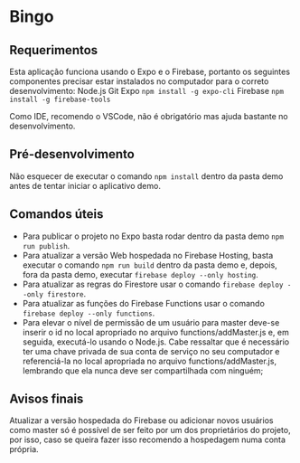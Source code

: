 # Bingo
## Requerimentos
Esta aplicação funciona usando o Expo e o Firebase, portanto os seguintes componentes precisar estar instalados no computador para o correto desenvolvimento:
Node.js
Git
Expo `npm install -g expo-cli`
Firebase `npm install -g firebase-tools`

Como IDE, recomendo o VSCode, não é obrigatório mas ajuda bastante no desenvolvimento.

## Pré-desenvolvimento
Não esquecer de executar o comando `npm install` dentro da pasta demo antes de tentar iniciar o aplicativo demo.

## Comandos úteis
* Para publicar o projeto no Expo basta rodar dentro da pasta demo `npm run publish`.
* Para atualizar a versão Web hospedada no Firebase Hosting, basta executar o comando `npm run build` dentro da pasta demo e, depois, fora da pasta demo, executar `firebase deploy --only hosting`.
* Para atualizar as regras do Firestore usar o comando `firebase deploy --only firestore`.
* Para atualizar as funções do Firebase Functions usar o comando `firebase deploy --only functions`.
* Para elevar o nível de permissão de um usuário para master deve-se inserir o id no local apropriado no arquivo functions/addMaster.js e, em seguida, executá-lo usando o Node.js. Cabe ressaltar que é necessário ter uma chave privada de sua conta de serviço no seu computador e referenciá-la no local apropriada no arquivo functions/addMaster.js, lembrando que ela nunca deve ser compartilhada com ninguém;

## Avisos finais
Atualizar a versão hospedada do Firebase ou adicionar novos usuários como master só é possível de ser feito por um dos proprietários do projeto, por isso, caso se queira fazer isso recomendo a hospedagem numa conta própria.
